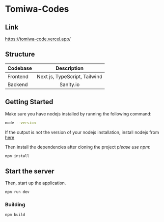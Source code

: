 # Tomiwa-Codes

## Link
https://tomiwa-code.vercel.app/

## Structure

| Codebase              |      Description          |
| :-------------------- | :-----------------------: |
| Frontend  |     Next js, TypeScript, Tailwind          |
| Backend  |     Sanity.io          |
  
## Getting Started
Make sure you have nodejs installed by running the following command:

```bash
node --version
```

If the output is not the version of your nodejs installation, install nodejs from [here](https://nodejs.org/en/download/)

Then install the dependencies after cloning the project _please use npm_:

```bash
npm install
```

## Start the server

Then, start up the application.

```bash
npm run dev
```

### **Building**

```bash
npm build